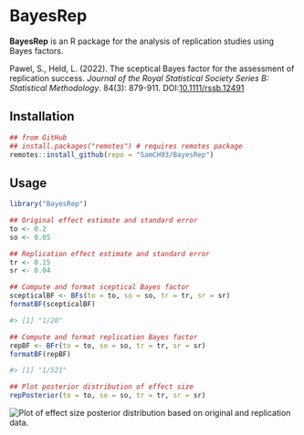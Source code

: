 # BayesRep

**BayesRep** is an R package for the analysis of replication studies using Bayes
factors.

Pawel, S., Held, L. (2022). The sceptical Bayes factor for the assessment of
  replication success. *Journal of the Royal Statistical Society Series B:
  Statistical Methodology*. 84(3): 879-911.
  DOI:[10.1111/rssb.12491](https://doi.org/10.1111/rssb.12491)

## Installation

```r
## from GitHub
## install.packages("remotes") # requires remotes package
remotes::install_github(repo = "SamCH93/BayesRep")
```

## Usage

``` r
library("BayesRep")

## Original effect estimate and standard error
to <- 0.2
so <- 0.05

## Replication effect estimate and standard error 
tr <- 0.15
sr <- 0.04

## Compute and format sceptical Bayes factor
scepticalBF <- BFs(to = to, so = so, tr = tr, sr = sr)
formatBF(scepticalBF)

#> [1] "1/20"

## Compute and format replication Bayes factor
repBF <- BFr(to = to, so = so, tr = tr, sr = sr)
formatBF(repBF)

#> [1] "1/521"

## Plot posterior distribution of effect size
repPosterior(to = to, so = so, tr = tr, sr = sr)
```
![Plot of effect size posterior distribution based on original and replication data.](posterior.png)

<!-- png(filename = "posterior.png", width = 1200, height = 600, pointsize = 20); repPosterior(to = to, so = so, tr = tr, sr = sr, lwd = 1.5); dev.off() -->
